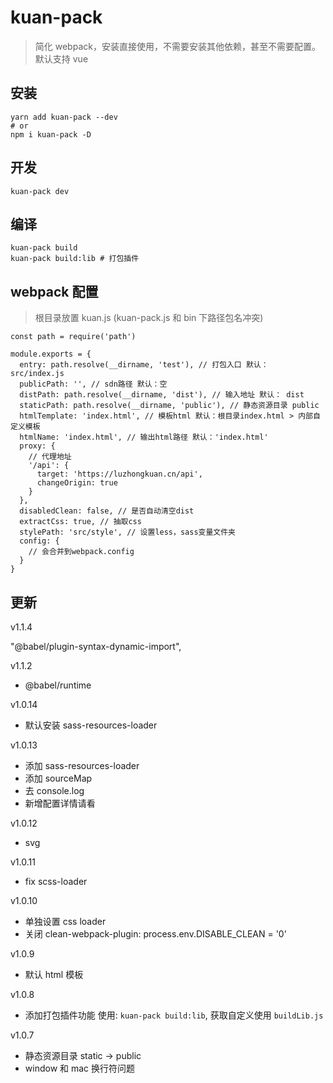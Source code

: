 # kuan-pack

> 简化 webpack，安装直接使用，不需要安装其他依赖，甚至不需要配置。默认支持 vue

## 安装

```
yarn add kuan-pack --dev
# or
npm i kuan-pack -D
```

## 开发

```
kuan-pack dev
```

## 编译

```
kuan-pack build
kuan-pack build:lib # 打包插件
```

## webpack 配置

> 根目录放置 kuan.js (kuan-pack.js 和 bin 下路径包名冲突)

```
const path = require('path')

module.exports = {
  entry: path.resolve(__dirname, 'test'), // 打包入口 默认： src/index.js
  publicPath: '', // sdn路径 默认：空
  distPath: path.resolve(__dirname, 'dist'), // 输入地址 默认： dist
  staticPath: path.resolve(__dirname, 'public'), // 静态资源目录 public
  htmlTemplate: 'index.html', // 模板html 默认：根目录index.html > 内部自定义模板
  htmlName: 'index.html', // 输出html路径 默认：'index.html'
  proxy: {
    // 代理地址
    '/api': {
      target: 'https://luzhongkuan.cn/api',
      changeOrigin: true
    }
  },
  disabledClean: false, // 是否自动清空dist
  extractCss: true, // 抽取css
  stylePath: 'src/style', // 设置less，sass变量文件夹
  config: {
    // 会合并到webpack.config
  }
}
```

## 更新

v1.1.4

"@babel/plugin-syntax-dynamic-import",

v1.1.2

- @babel/runtime

v1.0.14

- 默认安装 sass-resources-loader

v1.0.13

- 添加 sass-resources-loader
- 添加 sourceMap
- 去 console.log
- 新增配置详情请看

v1.0.12

- svg

v1.0.11

- fix scss-loader

v1.0.10

- 单独设置 css loader
- 关闭 clean-webpack-plugin: process.env.DISABLE_CLEAN = '0'

v1.0.9

- 默认 html 模板

v1.0.8

- 添加打包插件功能 使用: `kuan-pack build:lib`, 获取自定义使用 `buildLib.js`

v1.0.7

- 静态资源目录 static -> public
- window 和 mac 换行符问题
